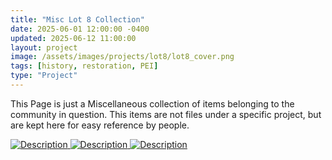 ```yaml
---
title: "Misc Lot 8 Collection"
date: 2025-06-01 12:00:00 -0400
updated: 2025-06-12 11:00:00
layout: project
image: /assets/images/projects/lot8/lot8_cover.png
tags: [history, restoration, PEI]
type: "Project"
---
```


This Page is just a Miscellaneous collection of items belonging to the community in question.
This items are not files under a specific project, but are kept here for easy reference by people.


<div class="gallery">
  <a href="{{ '/assets/images/projects/lot8/.jpg' | relative_url }}" target="_blank">
    <img src="{{ '/assets/images/projects/lot8/thumbnails/.jpg' | relative_url }}" alt="Description">
  </a>
  <a href="{{ '/assets/images/projects/lot8/.jpg' | relative_url }}" target="_blank">
    <img src="{{ '/assets/images/projects/lot8/thumbnails/.jpg' | relative_url }}" alt="Description">
  </a>
  <a href="{{ '/assets/images/projects/lot8/.jpg' | relative_url }}" target="_blank">
    <img src="{{ '/assets/images/projects/lot8/thumbnails/.jpg' | relative_url }}" alt="Description">
  </a>
</div>
